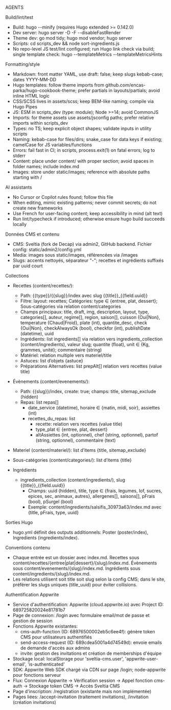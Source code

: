 AGENTS

Build/lint/test
- Build: hugo --minify (requires Hugo extended >= 0.142.0)
- Dev server: hugo server -D -F --disableFastRender
- Theme dev: go mod tidy; hugo mod vendor; hugo server
- Scripts: cd scripts_dev && node sort-ingredients.js
- No repo-level JS test/lint configured; run Hugo link check via build; single template check: hugo --templateMetrics --templateMetricsHints

Formatting/style
- Markdown: front matter YAML, use draft: false; keep slugs kebab-case; dates YYYY-MM-DD
- Hugo templates: follow theme imports from github.com/encas-parka/hugo-cookbook-theme; prefer partials in layouts/partials; avoid inline HTML logic
- CSS/SCSS lives in assets/scss; keep BEM-like naming; compile via Hugo Pipes
- JS: ESM in scripts_dev (type: module); Node >=14; avoid CommonJS
- Imports: for theme assets use assets/jsconfig paths; prefer relative imports within scripts_dev
- Types: no TS; keep explicit object shapes; validate inputs in utility scripts
- Naming: kebab-case for files/dirs; snake_case for data keys if existing; camelCase for JS variables/functions
- Errors: fail fast in CI; in scripts, process.exit(1) on fatal errors; log to stderr
- Content: place under content/ with proper section; avoid spaces in folder names; include index.md
- Images: store under static/images; reference with absolute paths starting with /

AI assistants
- No Cursor or Copilot rules found; follow this file
- When editing, mimic existing patterns; never commit secrets; do not create new frameworks
- Use French for user-facing content; keep accessibility in mind (alt text)
- Run lint/typecheck if introduced; otherwise ensure hugo build succeeds locally

Données CMS et contenu
- CMS: Sveltia (fork de Decap) via admin2, GitHub backend. Fichier config: static/admin2/config.yml
- Media: images sous static/images, référencées via /images
- Slugs: accents nettoyés, séparateur "-"; recettes et ingrédients suffixés par uuid court

Collections
- Recettes (content/recettes/):
  - Path: {{type}}/{{slug}}/index avec slug {{title}}_{{field.uuid}}
  - Filtre: layout: recettes; Catégories: type ∈ {entree, plat, dessert}; Sous-catégories via relation content/categories
  - Champs principaux: title, draft, img, description, layout, type, categories[], auteur, regime[], region, saison[], cuisson {Oui|Non}, temperature {Chaud|Froid}, plate (int), quantite_desc, check {Oui|Non}, checkAlwaysOk (bool), checkfor (int), publishDate (datetime), uuid
  - Ingrédients: list ingredients[] via relation vers ingredients_collection (content/ingredients), valeur slug; quantite (float), unit ∈ {Kg, grammes, unité}; commentaire (string)
  - Matériel: relation multiple vers materiel/title
  - Astuces: list d’objets {astuce}
  - Préparations Alternatives: list prepAlt[] relation vers recettes (value title)

- Évènements (content/evenements/):
  - Path: {{slug}}/index, create: true; champs: title, sitemap_exclude (hidden)
  - Repas: list repas[]
    - date_service (datetime), horaire ∈ {matin, midi, soir}, assiettes (int)
    - recettes_du_repas: list
      - recette: relation vers recettes (value title)
      - type_plat ∈ {entree, plat, dessert}
      - altAssiettes (int, optionnel), chef (string, optionnel), partof (string, optionnel), commentaire (text)

- Materiel (content/materiel/): list d’items {title, sitemap_exclude}

- Sous-catégories (content/categories/): list d’items {title}

- Ingrédients
  - ingredients_collection (content/ingredients/), slug {{title}}_{{field.uuid}}
    - Champs: uuid (hidden), title, type ∈ {frais, legumes, lof, sucres, epices, sec, animaux, autres}, allergenes[], saisons[], pFrais (bool), pSurgel (bool)
    - Exemple: content/ingredients/salsifis_30973a63/index.md avec {title, pFrais, type, uuid}

Sorties Hugo
- hugo.yml définit des outputs additionnels: Poster (poster/index), Ingredients (ingredients/index).

Conventions contenu
- Chaque entrée est un dossier avec index.md. Recettes sous content/recettes/{entree|plat|dessert}/{slug}/index.md. Évènements sous content/evenements/{slug}/index.md. Ingrédients sous content/ingredients/{slug}/index.md.
- Les relations utilisent soit title soit slug selon la config CMS; dans le site, préférer les slugs uniques (title_uuid) pour éviter collisions.

Authentification Appwrite
- Service d'authentification: Appwrite (cloud.appwrite.io) avec Project ID: 689725820024e81781b7
- Page de connexion: /login avec formulaire email/mot de passe et gestion de session
- Fonctions Appwrite existantes:
  * cms-auth-function (ID: 68976500002eb5c6ee4f): génère token CMS pour utilisateurs authentifiés
  * send-access-request (ID: 689cdea5001a4d74549d): envoie emails de demande d'accès aux admins
  * invite: gestion des invitations et création de memberships d'équipe
- Stockage local: localStorage pour 'sveltia-cms.user', 'appwrite-user-email', 'is-authenticated'
- SDK: Appwrite Web SDK chargé via CDN sur page /login; node-appwrite pour fonctions serveur
- Flux: Connexion Appwrite → Vérification session → Appel fonction cms-auth → Stockage token CMS → Accès Sveltia CMS
- Page d'inscription: /registration (existante mais non implémentée)
- Pages liées: /accept-invitation (traitement invitations), /invitation (création invitations)
